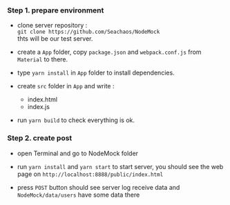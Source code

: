 ### Step 1. prepare environment
+ clone server repository :  
`git clone https://github.com/Seachaos/NodeMock`  
thts will be our test server.

+ create a `App` folder, copy `package.json` and `webpack.conf.js` from `Material` to there.


+ type `yarn install` in `App` folder to install dependencies.


+ create `src` folder in `App` and write :  
  + index.html
  + index.js  

+ run `yarn build` to check everything is ok.

### Step 2. create post

+ open Terminal and go to NodeMock folder

+ run `yarn install` and `yarn start` to start server, you should see the web page on `http://localhost:8888/public/index.html`

+ press `POST` button should see server log receive data and `NodeMock/data/users` have some data there